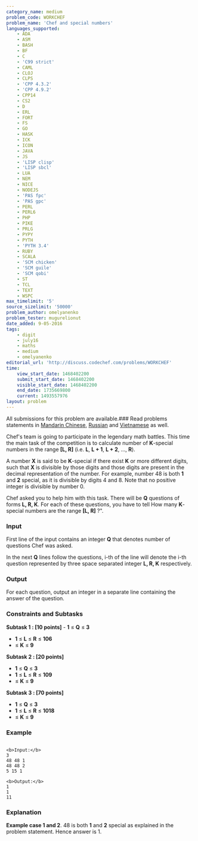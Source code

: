 ```yaml
---
category_name: medium
problem_code: WORKCHEF
problem_name: 'Chef and special numbers'
languages_supported:
    - ADA
    - ASM
    - BASH
    - BF
    - C
    - 'C99 strict'
    - CAML
    - CLOJ
    - CLPS
    - 'CPP 4.3.2'
    - 'CPP 4.9.2'
    - CPP14
    - CS2
    - D
    - ERL
    - FORT
    - FS
    - GO
    - HASK
    - ICK
    - ICON
    - JAVA
    - JS
    - 'LISP clisp'
    - 'LISP sbcl'
    - LUA
    - NEM
    - NICE
    - NODEJS
    - 'PAS fpc'
    - 'PAS gpc'
    - PERL
    - PERL6
    - PHP
    - PIKE
    - PRLG
    - PYPY
    - PYTH
    - 'PYTH 3.4'
    - RUBY
    - SCALA
    - 'SCM chicken'
    - 'SCM guile'
    - 'SCM qobi'
    - ST
    - TCL
    - TEXT
    - WSPC
max_timelimit: '5'
source_sizelimit: '50000'
problem_author: omelyanenko
problem_tester: mugurelionut
date_added: 9-05-2016
tags:
    - digit
    - july16
    - maths
    - medium
    - omelyanenko
editorial_url: 'http://discuss.codechef.com/problems/WORKCHEF'
time:
    view_start_date: 1468402200
    submit_start_date: 1468402200
    visible_start_date: 1468402200
    end_date: 1735669800
    current: 1493557976
layout: problem
---
```

All submissions for this problem are available.###  Read problems statements in [Mandarin Chinese](http://www.codechef.com/download/translated/JULY16/mandarin/WORKCHEF.pdf), [Russian](http://www.codechef.com/download/translated/JULY16/russian/WORKCHEF.pdf) and [Vietnamese](http://www.codechef.com/download/translated/JULY16/vietnamese/WORKCHEF.pdf) as well.

Chef's team is going to participate in the legendary math battles. This time the main task of the competition is to calculate number of **K**-special numbers in the range **\[L, R\]** (i.e. **L**, **L + 1**, **L + 2**, ..., **R**).

A number **X** is said to be **K**-special if there exist **K** or more different digits, such that **X** is divisible by those digits and those digits are present in the decimal representation of the number. For example, number 48 is both **1** and **2** special, as it is divisible by digits 4 and 8. Note that no positive integer is divisible by number 0.

Chef asked you to help him with this task. There will be **Q** questions of forms **L, R, K**. For each of these questions, you have to tell How many **K**-special numbers are the range **\[L, R\]** ?".

### Input

First line of the input contains an integer **Q** that denotes number of questions Chef was asked.

In the next **Q** lines follow the questions, i-th of the line will denote the i-th question represented by three space separated integer **L, R, K** respectively.

### Output

For each question, output an integer in a separate line containing the answer of the question.

### Constraints and Subtasks

**Subtask 1 : \[10 points\]** - **1** ≤ **Q** ≤ **3**
- **1** ≤  **L**  ≤  **R**  ≤ **106**
- ≤  **K**  ≤  **9**

**Subtask 2 : \[20 points\]**

- **1** ≤ **Q** ≤ **3**
- **1** ≤  **L**  ≤  **R**  ≤ **109**
- ≤  **K**  ≤  **9**

**Subtask 3 : \[70 points\]**

- **1** ≤ **Q** ≤ **3**
- **1** ≤  **L**  ≤  **R**  ≤ **1018**
- ≤  **K**  ≤  **9**

### Example

```

<b>Input:</b>
3
48 48 1
48 48 2
5 15 1

<b>Output:</b>
1
1
11

```
### Explanation

**Example case 1 and 2**. 48 is both **1** and **2** special as explained in the problem statement. Hence answer is 1.